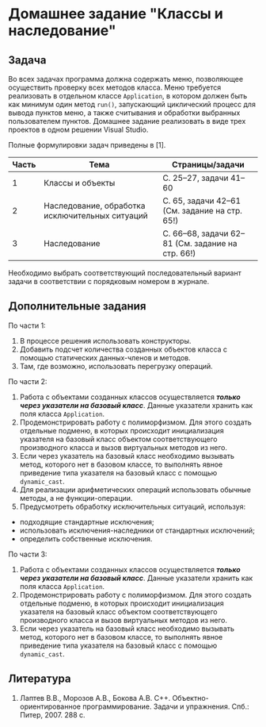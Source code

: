 # Домашнее задание "Классы и наследование"

## Задача

Во всех задачах программа должна содержать меню, позволяющее осуществить проверку всех методов класса.
Меню требуется реализовать в отдельном классе `Application`, в котором должен быть как минимум один метод `run()`,
запускающий циклический процесс для вывода пунктов меню, а также считывания и обработки выбранных пользователем пунктов.
Домашнее задание реализовать в виде трех проектов в одном решении Visual Studio.

Полные формулировки задач приведены в [1]. 


| Часть | Тема | Страницы/задачи |
| ------ | ------ | ------ |
| 1 | Классы и объекты | С. 25–27, задачи 41–60 |
| 2 | Наследование, обработка исключительных ситуаций | С. 65, задачи 42–61 (См. задание на стр. 65!) |
| 3 | Наследование | С. 66–68, задачи 62–81 (См. задание на стр. 66!) |

Необходимо выбрать соответствующий последовательный вариант задачи в соответствии с порядковым номером в журнале.

## Дополнительные задания

По части 1:

1. В процессе решения использовать конструкторы.
2. Добавить подсчет количества созданных объектов класса с помощью статических данных-членов и методов.
3. Там, где возможно, использовать перегрузку операций.

По части 2:

1.	Работа с объектами созданных классов осуществляется ***только через указатели на базовый класс***. 
    Данные указатели хранить как поля класса `Application`.
2.	Продемонстрировать работу с полиморфизмом. Для этого создать отдельные подменю,
    в которых происходит инициализация указателя на базовый класс объектом соответствующего производного класса и
    вызов виртуальных методов из него.
3.	Если через указатель на базовый класс необходимо вызывать метод, которого нет в базовом классе,
    то выполнять явное приведение типа указателя на базовый класс с помощью `dynamic_cast`.
4. Для реализации арифметических операций использовать обычные методы, а не функции-операции.
5. Предусмотреть обработку исключительных ситуаций, используя:

*  подходящие стандартные исключения;
*  использовать исключения-наследники от стандартных исключений;
*  определить собственные исключения.

По части 3:

1.	Работа с объектами созданных классов осуществляется ***только через указатели на базовый класс***. 
    Данные указатели хранить как поля класса `Application`.
2.	Продемонстрировать работу с полиморфизмом. Для этого создать отдельные подменю,
    в которых происходит инициализация указателя на базовый класс объектом соответствующего производного класса и
    вызов виртуальных методов из него.
3.	Если через указатель на базовый класс необходимо вызывать метод, которого нет в базовом классе,
    то выполнять явное приведение типа указателя на базовый класс с помощью `dynamic_cast`.

## Литература

1.	Лаптев В.В., Морозов А.В., Бокова А.В. C++. Объектно-ориентированное программирование. Задачи и упражнения. Спб.: Питер, 2007. 288 с.